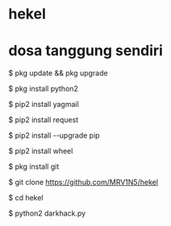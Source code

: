 # hekel
# dosa tanggung sendiri

$ pkg update && pkg upgrade

$ pkg install python2

$ pip2 install yagmail

$ pip2 install request

$ pip2 install --upgrade pip

$ pip2 install wheel

$ pkg install git

$ git clone https://github.com/MRV1N5/hekel

$ cd hekel

$ python2 darkhack.py
